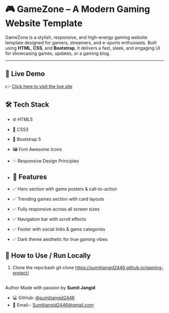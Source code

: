 # 🎮 GameZone – A Modern Gaming Website Template

GameZone is a stylish, responsive, and high-energy gaming website template designed for gamers, streamers, and e-sports enthusiasts. Built using **HTML**, **CSS**, and **Bootstrap**, it delivers a fast, sleek, and engaging UI for showcasing games, updates, or a gaming blog.

---

## 🚀 Live Demo

👉 [Click here to visit the live site](https://sumitjangid2446.github.io/gaming-project/)
## 🛠️ Tech Stack

- 🌐 HTML5  
- 🎨 CSS3  
- 💠 Bootstrap 5  
- 🖼️ Font Awesome Icons  
- ✨ Responsive Design Principles
- 
    ## 🎯 Features

- ✅ Hero section with game posters & call-to-action

- ✅ Trending games section with card layouts  
- ✅ Fully responsive across all screen sizes  
- ✅ Navigation bar with scroll effects  
- ✅ Footer with social links & game categories  
- ✅ Dark theme aesthetic for true gaming vibes  


## 📄 How to Use / Run Locally

1. Clone the repo:bash
git clone https://sumitjangid2446.github.io/gaming-project/
##

Author
Made with  passion by **Sumit Jangid**  

- 💻 GitHub: [@sumitjangid2446](https://github.com/sumitjangid2446)
- 📧 Email:- Sumitjangid2446@gmail.com
